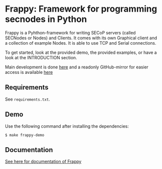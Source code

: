 Frappy: Framework for programming secnodes in Python
====================================================

Frappy is a Pyhthon-framework for writing SECoP servers (called SECNodes or Nodes) and Clients.
It comes with its own Graphical client and a collection of example Nodes.
It is able to use TCP and Serial connections.

To get started, look at the provided demo, the provided examples, or have a look at the INTRODUCTION section.

Main development is done [here](https://forge.frm2.tum.de/review/q/project:secop) and a readonly GitHub-mirror for easier access is available [here](https://github.com/SampleEnvironment/frappy)

Requirements
------------

See `requirements.txt`.


Demo
----

Use the following command after installing the dependencies:

```
$ make frappy-demo
```

Documentation
-------------

[See here for documentation of Frappy](https://forge.frm2.tum.de/public/doc/frappy/html/)